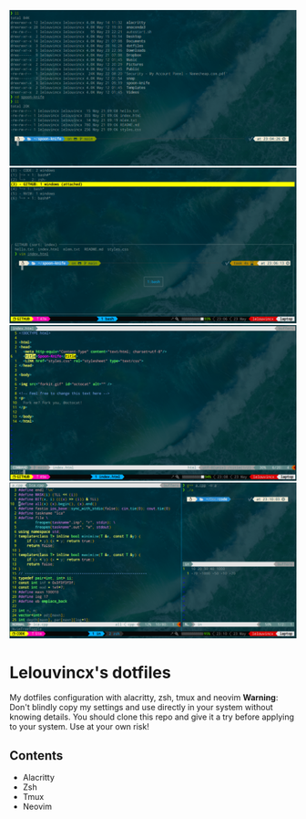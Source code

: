 ![zsh screenshot](./screenshots/1.png)
![tmux screenshot](./screenshots/2.png)
![nvim 1](./screenshots/3.png)
![nvim 2](./screenshots/4.png)

# Lelouvincx's dotfiles
My dotfiles configuration with alacritty, zsh, tmux and neovim
**Warning**: Don't blindly copy my settings and use directly in your system without knowing details. You should clone this repo and give it a try before applying to your system. Use at your own risk!

## Contents
- Alacritty
- Zsh
- Tmux
- Neovim
